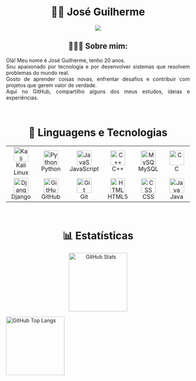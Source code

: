 <h1 align="center">🧑‍💻 José Guilherme</h1>
<p align="center">
  <img src="https://readme-typing-svg.demolab.com?font=Fira+Code&size=30&pause=1000&color=16FBFF&width=435&lines=Hello+World%2C+let%E2%80%99s+code" />
</p>

<h2 align="center">👨🏻‍💻 Sobre mim:</h2>
<p align="justify">
  Olá! Meu nome é José Guilherme, tenho 20 anos. <br>
  Sou apaixonado por tecnologia e por desenvolver sistemas que resolvem problemas do mundo real. <br>
  Gosto de aprender coisas novas, enfrentar desafios e contribuir com projetos que gerem valor de verdade. <br>
  Aqui no GitHub, compartilho alguns dos meus estudos, ideias e experiências.
</p>

<br>

<h1 align="center"> 🤖 Linguagens e Tecnologias </h1>

<table align="center">
  <tr>
    <td align="center" width="96">
      <img src="https://upload.wikimedia.org/wikipedia/commons/2/2b/Kali-dragon-icon.svg" alt="Kali Linux" width="40" height="40" />
      <br>Kali Linux
    </td>
    <td align="center" width="96">
      <img src="https://techstack-generator.vercel.app/python-icon.svg" alt="Python" width="40" height="40" />
      <br>Python
    </td>
    <td align="center" width="96">
      <img src="https://techstack-generator.vercel.app/js-icon.svg" alt="JavaScript" width="40" height="40" />
      <br>JavaScript
    </td>
    <td align="center" width="96">
      <img src="https://techstack-generator.vercel.app/cpp-icon.svg" alt="C++" width="40" height="40" />
      <br>C++
    </td>
    <td align="center" width="96">
      <img src="https://techstack-generator.vercel.app/mysql-icon.svg" alt="MySQL" width="40" height="40" />
      <br>MySQL
    </td>
    <td align="center" width="96">
      <img src="https://raw.githubusercontent.com/isocpp/logos/master/cpp_logo.png" alt="C" width="40" height="40" />
      <br>C
    </td>
  </tr>
  <tr>
    <td align="center" width="96">
      <img src="https://techstack-generator.vercel.app/django-icon.svg" alt="Django" width="40" height="40" />
      <br>Django
    </td>
    <td align="center" width="96">
      <img src="https://techstack-generator.vercel.app/github-icon.svg" alt="GitHub" width="40" height="40" />
      <br>GitHub
    </td>
    <td align="center" width="96">
      <img src="https://user-images.githubusercontent.com/25181517/192108372-f71d70ac-7ae6-4c0d-8395-51d8870c2ef0.png" alt="Git" width="40" height="40" />
      <br>Git
    </td>
    <td align="center" width="96">
      <img src="https://skillicons.dev/icons?i=html" alt="HTML5" width="40" height="40" />
      <br>HTML5
    </td>
    <td align="center" width="96">
      <img src="https://skillicons.dev/icons?i=css" alt="CSS" width="40" height="40" />
      <br>CSS
    </td>
    <td align="center" width="96">
      <img src="https://img.icons8.com/?size=100&id=13679&format=png&color=000000" alt="Java" width="40" height="40" />
      <br>Java
    </td>
  </tr>
</table>

<br>

<h1 align="center"> 📊 Estatísticas </h1>

<p align="center">
  <img 
    alt="GitHub Stats" 
    height="160" 
    src="https://github-readme-stats.vercel.app/api?username=ohZeka43&show_icons=true&theme=tokyonight&include_all_commits=true&locale=pt-br" 
  />

  <img 
    alt="GitHub Top Langs" 
    height="160" 
    src="https://github-readme-stats.vercel.app/api/top-langs/?username=ohZeka43&theme=tokyonight&layout=compact&custom_title=Tecnologias&langs_count=9" 
  />
</p>
